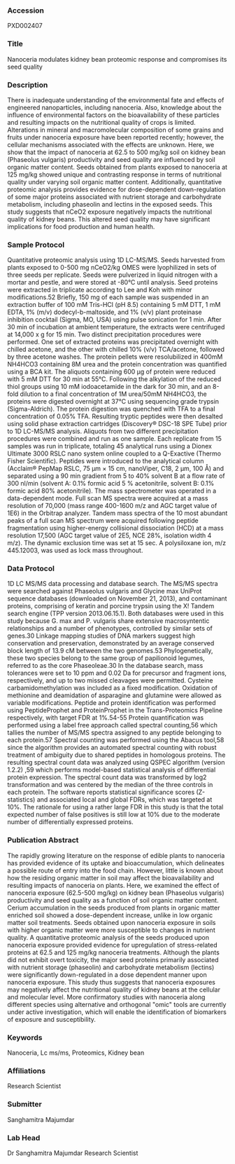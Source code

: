 ### Accession
PXD002407

### Title
Nanoceria modulates kidney bean proteomic response and compromises its seed quality

### Description
There is inadequate understanding of the environmental fate and effects of engineered nanoparticles, including nanoceria. Also, knowledge about the influence of environmental factors on the bioavailability of these particles and resulting impacts on the nutritional quality of crops is limited. Alterations in mineral and macromolecular composition of some grains and fruits under nanoceria exposure have been reported recently; however, the cellular mechanisms associated with the effects are unknown. Here, we show that the impact of nanoceria at 62.5 to 500 mg/kg soil on kidney bean (Phaseolus vulgaris) productivity and seed quality are influenced by soil organic matter content. Seeds obtained from plants exposed to nanoceria at 125 mg/kg showed unique and contrasting response in terms of nutritional quality under varying soil organic matter content. Additionally, quantitative proteomic analysis provides evidence for dose-dependent down-regulation of some major proteins associated with nutrient storage and carbohydrate metabolism, including phaseolin and lectins in the exposed seeds. This study suggests that nCeO2 exposure negatively impacts the nutritional quality of kidney beans. This altered seed quality may have significant implications for food production and human health.

### Sample Protocol
Quantitative proteomic analysis using 1D LC-MS/MS. Seeds harvested from plants exposed to 0-500 mg nCeO2/kg OMES were lyophilized in sets of three seeds per replicate. Seeds were pulverized in liquid nitrogen with a mortar and pestle, and were stored at -80°C until analysis. Seed proteins were extracted in triplicate according to Lee and Koh with minor modifications.52 Briefly, 150 mg of each sample was suspended in an extraction buffer of 100 mM Tris-HCl (pH 8.5) containing 5 mM DTT, 1 mM EDTA, 1% (m/v) dodecyl-b-maltoside, and 1% (v/v) plant proteinase inhibition cocktail (Sigma, MO, USA) using pulse sonication for 1 min. After 30 min of incubation at ambient temperature, the extracts were centrifuged at 14,000 x g for 15 min. Two distinct precipitation procedures were performed. One set of extracted proteins was precipitated overnight with chilled acetone, and the other with chilled 10% (v/v) TCA/acetone, followed by three acetone washes. The protein pellets were resolubilized in 400mM NH4HCO3 containing 8M urea and the protein concentration was quantified using a BCA kit.  The aliquots containing 600 µg of protein were reduced with 5 mM DTT for 30 min at 55°C. Following the alkylation of the reduced thiol groups using 10 mM iodoacetamide in the dark for 30 min, and an 8-fold dilution to a final concentration of 1M urea/50mM NH4HCO3, the proteins were digested overnight at 37°C using sequencing grade trypsin (Sigma-Aldrich). The protein digestion was quenched with TFA to a final concentration of 0.05% TFA. Resulting tryptic peptides were then desalted using solid phase extraction cartridges (Discovery® DSC-18 SPE Tube) prior to 1D LC-MS/MS analysis. Aliquots from two different precipitation procedures were combined and run as one sample. Each replicate from 15 samples was run in triplicate, totaling 45 analytical runs using a Dionex Ultimate 3000 RSLC nano system online coupled to a Q-Exactive (Thermo Fisher Scientific). Peptides were introduced to the analytical column (Acclaim® PepMap RSLC, 75 μm × 15 cm, nanoViper, C18, 2 μm, 100 Å) and separated using a 90 min gradient from 5 to 40% solvent B at a flow rate of 300 nl/min (solvent A: 0.1% formic acid 5 % acetonitrile, solvent B: 0.1% formic acid 80% acetonitrile). The mass spectrometer was operated in a data-dependent mode. Full scan MS spectra were acquired at a mass resolution of 70,000 (mass range 400-1600 m/z and AGC target value of 1E6) in the Orbitrap analyzer. Tandem mass spectra of the 10 most abundant peaks of a full scan MS spectrum were acquired following peptide fragmentation using higher-energy collisional dissociation (HCD) at a mass resolution 17,500 (AGC target value of 2E5, NCE 28%, isolation width 4 m/z). The dynamic exclusion time was set at 15 sec. A polysiloxane ion, m/z 445.12003, was used as lock mass throughout.

### Data Protocol
1D LC MS/MS data processing and database search. The MS/MS spectra were searched against Phaseolus vulgaris and Glycine max UniProt sequence databases (downloaded on November 21, 2013), and contaminant proteins, comprising of keratin and porcine trypsin using the X! Tandem search engine (TPP version 2013.06.15.1). Both databases were used in this study because G. max and P. vulgaris share extensive macrosyntentic relationships and a number of phenotypes, controlled by similar sets of genes.30 Linkage mapping studies of DNA markers suggest high conservation and preservation, demonstrated by an average conserved block length of 13.9 cM between the two genomes.53 Phylogenetically, these two species belong to the same group of papilionoid legumes, referred to as the core Phaseoleae.30 In the database search, mass tolerances were set to 10 ppm and 0.02 Da for precursor and fragment ions, respectively, and up to two missed cleavages were permitted. Cysteine carbamidomethylation was included as a fixed modification. Oxidation of methionine and deamidation of asparagine and glutamine were allowed as variable modifications. Peptide and protein identification was performed using PeptideProphet and ProteinProphet in the Trans-Proteomics Pipeline respectively, with target FDR at 1%.54-55  Protein quantification was performed using a label free approach called spectral counting,56 which tallies the number of MS/MS spectra assigned to any peptide belonging to each protein.57 Spectral counting was performed using the Abacus tool,58 since the algorithm provides an automated spectral counting with robust treatment of ambiguity due to shared peptides in homologous proteins. The resulting spectral count data was analyzed using QSPEC algorithm (version 1.2.2) ,59 which performs model-based statistical analysis of differential protein expression. The spectral count data was transformed by log2 transformation and was centered by the median of the three controls in each protein. The software reports statistical significance scores (Z-statistics) and associated local and global FDRs, which was targeted at 10%. The rationale for using a rather large FDR in this study is that the total expected number of false positives is still low at 10% due to the moderate number of differentially expressed proteins.

### Publication Abstract
The rapidly growing literature on the response of edible plants to nanoceria has provided evidence of its uptake and bioaccumulation, which delineates a possible route of entry into the food chain. However, little is known about how the residing organic matter in soil may affect the bioavailability and resulting impacts of nanoceria on plants. Here, we examined the effect of nanoceria exposure (62.5-500 mg/kg) on kidney bean (Phaseolus vulgaris) productivity and seed quality as a function of soil organic matter content. Cerium accumulation in the seeds produced from plants in organic matter enriched soil showed a dose-dependent increase, unlike in low organic matter soil treatments. Seeds obtained upon nanoceria exposure in soils with higher organic matter were more susceptible to changes in nutrient quality. A quantitative proteomic analysis of the seeds produced upon nanoceria exposure provided evidence for upregulation of stress-related proteins at 62.5 and 125 mg/kg nanoceria treatments. Although the plants did not exhibit overt toxicity, the major seed proteins primarily associated with nutrient storage (phaseolin) and carbohydrate metabolism (lectins) were significantly down-regulated in a dose dependent manner upon nanoceria exposure. This study thus suggests that nanoceria exposures may negatively affect the nutritional quality of kidney beans at the cellular and molecular level. More confirmatory studies with nanoceria along different species using alternative and orthogonal "omic" tools are currently under active investigation, which will enable the identification of biomarkers of exposure and susceptibility.

### Keywords
Nanoceria, Lc ms/ms, Proteomics, Kidney bean

### Affiliations
Research Scientist

### Submitter
Sanghamitra Majumdar

### Lab Head
Dr Sanghamitra Majumdar
Research Scientist


